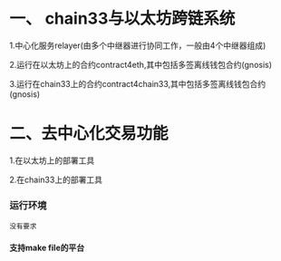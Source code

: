 # 一、 chain33与以太坊跨链系统

1.中心化服务relayer(由多个中继器进行协同工作，一般由4个中继器组成)

2.运行在以太坊上的合约contract4eth,其中包括多签离线钱包合约(gnosis)

3.运行在chain33上的合约contract4chain33,其中包括多签离线钱包合约(gnosis)

# 二、去中心化交易功能
1.在以太坊上的部署工具

2.在chain33上的部署工具

### 运行环境

```
没有要求

```

#### 支持make file的平台


